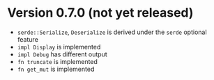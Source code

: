 Version 0.7.0 (not yet released)
==========================

<a id="v0.7.0"></a>

- `serde::Serialize`, `Deserialize` is derived under the `serde` optional feature
- `impl Display` is implemented
- `impl Debug` has different output
- `fn truncate` is implemented
- `fn get_mut` is implemented
